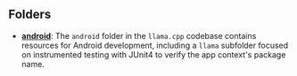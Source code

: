 ## Folders
- **[android](java/android.driver.md)**: The `android` folder in the `llama.cpp` codebase contains resources for Android development, including a `llama` subfolder focused on instrumented testing with JUnit4 to verify the app context's package name.

